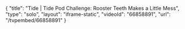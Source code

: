 {
    "title": "Tide | Tide Pod Challenge: Rooster Teeth Makes a Little Mess",
    "type": "solo",
    "layout": "iframe-static",
    "videoId": "66858891",
    "url": "\/tvpembed\/66858891"
}